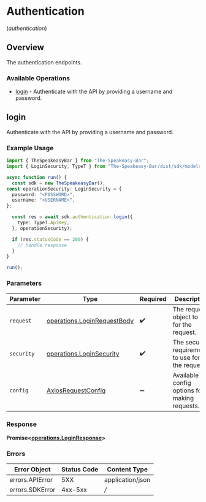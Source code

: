 # Authentication
(*authentication*)

## Overview

The authentication endpoints.

### Available Operations

* [login](#login) - Authenticate with the API by providing a username and password.

## login

Authenticate with the API by providing a username and password.

### Example Usage

```typescript
import { TheSpeakeasyBar } from "The-Speakeasy-Bar";
import { LoginSecurity, TypeT } from "The-Speakeasy-Bar/dist/sdk/models/operations";

async function run() {
  const sdk = new TheSpeakeasyBar();
const operationSecurity: LoginSecurity = {
  password: "<PASSWORD>",
  username: "<USERNAME>",
};

  const res = await sdk.authentication.login({
    type: TypeT.ApiKey,
  }, operationSecurity);

  if (res.statusCode == 200) {
    // handle response
  }
}

run();
```

### Parameters

| Parameter                                                                      | Type                                                                           | Required                                                                       | Description                                                                    |
| ------------------------------------------------------------------------------ | ------------------------------------------------------------------------------ | ------------------------------------------------------------------------------ | ------------------------------------------------------------------------------ |
| `request`                                                                      | [operations.LoginRequestBody](../../sdk/models/operations/loginrequestbody.md) | :heavy_check_mark:                                                             | The request object to use for the request.                                     |
| `security`                                                                     | [operations.LoginSecurity](../../sdk/models/operations/loginsecurity.md)       | :heavy_check_mark:                                                             | The security requirements to use for the request.                              |
| `config`                                                                       | [AxiosRequestConfig](https://axios-http.com/docs/req_config)                   | :heavy_minus_sign:                                                             | Available config options for making requests.                                  |


### Response

**Promise<[operations.LoginResponse](../../sdk/models/operations/loginresponse.md)>**
### Errors

| Error Object     | Status Code      | Content Type     |
| ---------------- | ---------------- | ---------------- |
| errors.APIError  | 5XX              | application/json |
| errors.SDKError  | 4xx-5xx          | */*              |
